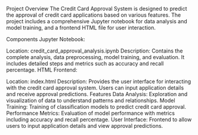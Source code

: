 Project Overview
The Credit Card Approval System is designed to predict the approval of credit card applications based on various features. The project includes a comprehensive Jupyter notebook for data analysis and model training, and a frontend HTML file for user interaction.

Components
Jupyter Notebook:

Location: credit_card_approval_analysis.ipynb
Description: Contains the complete analysis, data preprocessing, model training, and evaluation. It includes detailed steps and metrics such as accuracy and recall percentage.
HTML Frontend:

Location: index.html
Description: Provides the user interface for interacting with the credit card approval system. Users can input application details and receive approval predictions.
Features
Data Analysis: Exploration and visualization of data to understand patterns and relationships.
Model Training: Training of classification models to predict credit card approval.
Performance Metrics: Evaluation of model performance with metrics including accuracy and recall percentage.
User Interface: Frontend to allow users to input application details and view approval predictions.
